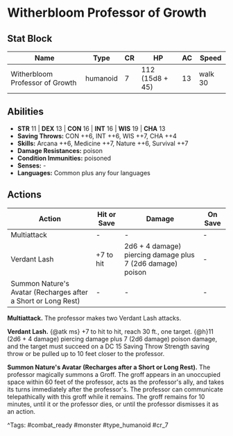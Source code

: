 # Witherbloom Professor of Growth

## Stat Block

| Name | Type | CR | HP | AC | Speed |
|------|------|----|----|----|-------|
| Witherbloom Professor of Growth | humanoid | 7 | 112 (15d8 + 45) | 13 | walk 30 |

## Abilities

- **STR** 11 | **DEX** 13 | **CON** 16 | **INT** 16 | **WIS** 19 | **CHA** 13
- **Saving Throws:** CON ++6, INT ++6, WIS ++7, CHA ++4  
- **Skills:** Arcana ++6, Medicine ++7, Nature ++6, Survival ++7  
- **Damage Resistances:** poison  
- **Condition Immunities:** poisoned  
- **Senses:** -  
- **Languages:** Common plus any four languages


## Actions

| Action | Hit or Save | Damage | On Save |
|--------|--------------|--------|----------|
| Multiattack | - | - | - |
| Verdant Lash | +7 to hit | 2d6 + 4 damage) piercing damage plus 7 (2d6 damage) poison | - |
| Summon Nature's Avatar (Recharges after a Short or Long Rest) | - | - | - |

**Multiattack.** The professor makes two Verdant Lash attacks.

**Verdant Lash.** {@atk ms} +7 to hit to hit, reach 30 ft., one target. {@h}11 (2d6 + 4 damage) piercing damage plus 7 (2d6 damage) poison damage, and the target must succeed on a DC 15 Saving Throw Strength saving throw or be pulled up to 10 feet closer to the professor.

**Summon Nature's Avatar (Recharges after a Short or Long Rest).** The professor magically summons a Groff. The groff appears in an unoccupied space within 60 feet of the professor, acts as the professor's ally, and takes its turns immediately after the professor's. The professor can communicate telepathically with this groff while it remains. The groff remains for 10 minutes, until it or the professor dies, or until the professor dismisses it as an action.


^Tags: #combat_ready #monster #type_humanoid #cr_7